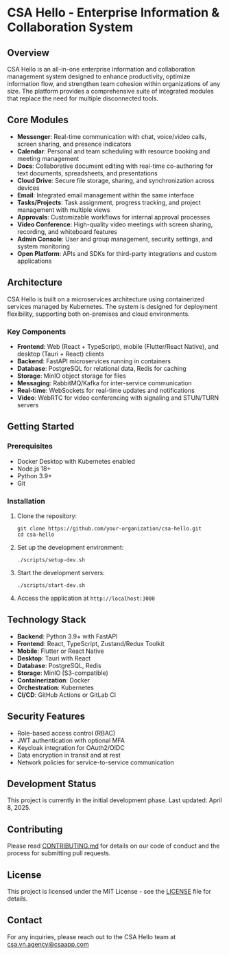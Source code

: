 # CSA Hello - Enterprise Information & Collaboration System

## Overview

CSA Hello is an all-in-one enterprise information and collaboration management system designed to enhance productivity, optimize information flow, and strengthen team cohesion within organizations of any size. The platform provides a comprehensive suite of integrated modules that replace the need for multiple disconnected tools.

## Core Modules

- **Messenger**: Real-time communication with chat, voice/video calls, screen sharing, and presence indicators
- **Calendar**: Personal and team scheduling with resource booking and meeting management
- **Docs**: Collaborative document editing with real-time co-authoring for text documents, spreadsheets, and presentations
- **Cloud Drive**: Secure file storage, sharing, and synchronization across devices
- **Email**: Integrated email management within the same interface
- **Tasks/Projects**: Task assignment, progress tracking, and project management with multiple views
- **Approvals**: Customizable workflows for internal approval processes
- **Video Conference**: High-quality video meetings with screen sharing, recording, and whiteboard features
- **Admin Console**: User and group management, security settings, and system monitoring
- **Open Platform**: APIs and SDKs for third-party integrations and custom applications

## Architecture

CSA Hello is built on a microservices architecture using containerized services managed by Kubernetes. The system is designed for deployment flexibility, supporting both on-premises and cloud environments.

### Key Components

- **Frontend**: Web (React + TypeScript), mobile (Flutter/React Native), and desktop (Tauri + React) clients
- **Backend**: FastAPI microservices running in containers
- **Database**: PostgreSQL for relational data, Redis for caching
- **Storage**: MinIO object storage for files
- **Messaging**: RabbitMQ/Kafka for inter-service communication
- **Real-time**: WebSockets for real-time updates and notifications
- **Video**: WebRTC for video conferencing with signaling and STUN/TURN servers

## Getting Started

### Prerequisites
- Docker Desktop with Kubernetes enabled
- Node.js 18+
- Python 3.9+
- Git

### Installation

1. Clone the repository:
   ```
   git clone https://github.com/your-organization/csa-hello.git
   cd csa-hello
   ```

2. Set up the development environment:
   ```
   ./scripts/setup-dev.sh
   ```

3. Start the development servers:
   ```
   ./scripts/start-dev.sh
   ```

4. Access the application at `http://localhost:3000`

## Technology Stack

- **Backend**: Python 3.9+ with FastAPI
- **Frontend**: React, TypeScript, Zustand/Redux Toolkit
- **Mobile**: Flutter or React Native
- **Desktop**: Tauri with React
- **Database**: PostgreSQL, Redis
- **Storage**: MinIO (S3-compatible)
- **Containerization**: Docker
- **Orchestration**: Kubernetes
- **CI/CD**: GitHub Actions or GitLab CI

## Security Features

- Role-based access control (RBAC)
- JWT authentication with optional MFA
- Keycloak integration for OAuth2/OIDC
- Data encryption in transit and at rest
- Network policies for service-to-service communication

## Development Status

This project is currently in the initial development phase. Last updated: April 8, 2025.

## Contributing

Please read [CONTRIBUTING.md](CONTRIBUTING.md) for details on our code of conduct and the process for submitting pull requests.

## License

This project is licensed under the MIT License - see the [LICENSE](LICENSE) file for details.

## Contact

For any inquiries, please reach out to the CSA Hello team at csa.vn.agency@csaapp.com

